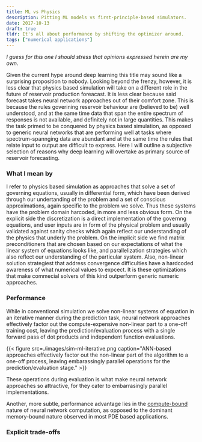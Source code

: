 ```yaml
---
title: ML vs Physics
description: Pitting ML models vs first-principle-based simulators.
date: 2017-10-13
draft: true
tldr: It's all about performance by shifting the optimizer around.
tags: ["numerical applications"]
---
```


*I guess for this one I should stress that opinions expressed herein are my own.*

Given the current hype around deep learning this title may sound like a surprising proposition to nobody. Looking beyond the frenzy, however, it is less clear that physics based simulation will take on a different role in the future of reservoir production foreacast. It is less clear because said forecast takes neural network approaches out of their comfort zone. This is because the rules goverining reservoir behaviour are (believed to be) well understood, and at the same time data that span the entire spectrum of responses is not available, and definitely not in large quantities. This makes the task primed to be conquered by physics based simulation, as opposed to generic neural networks that are performing well at tasks where spectrum-spannging data are abundant and at the same time the rules that relate input to output are difficult to express. Here I will outline a subjective selection of reasons why deep learning will overtake as primary source of reservoir forecasting.

### What I mean by

I refer to physics based simulation as approaches that solve a set of governing equations, usually in differential form, which have been derived through our undertanding of the problem and a set of conscious approximations, again specific to the problem we solve. Thus these systems have the problem domain harcoded, in more and less obvious form. On the explicit side the discretization is a direct implementation of the governng equations, and user inputs are in form of the physical problem and usually validated against sanity checks which again reflect our understanding of the physics that underly the problem. On the implicit side we find matrix preconditioners that are chosen based on our expectations of what the linear system of equations looks like, and parallelization strategies which also reflect our understanding of the particular system. Also, non-linear solution strategiest that address convergence difficulties have a hardcoded awareness of what numerical values to expcect. It is these optimizations that make commecial solvers of this kind outperform generic numeric approaches.

### Performance

While in conventional simulation we solve non-linear systems of equation in an iterative manner during the prediction task, neural network approaches effectively factor out the compute-expensive non-linear part to a one-off training cost, leaving the prediction/evaluation process with a single forward pass of dot products and independent function evaluations.

{{< figure src=./images/sim-ml-iterative.png caption="ANN-based approaches effectively factor out the non-linear part of the algorithm to a one-off process, leaving embarassingly parallel operations for the prediction/evaluation stage." >}}

These operations during evaluation is what make neural network approaches so attractive, for they cater to embarrasingly parallel implementations.

Another, more subtle, performance advantage lies in the [compute-bound](https://medium.com/@culurciello/computation-and-memory-bandwidth-in-deep-neural-networks-16cbac63ebd5) nature of neural network computation, as opposed to the dominant memory-bound nature observed in most PDE based applications.

### Explicit trade-offs